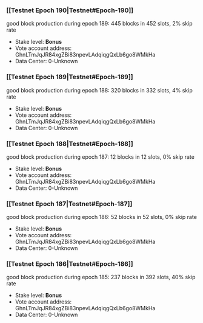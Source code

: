 ### [[Testnet Epoch 190|Testnet#Epoch-190]]
good block production during epoch 189: 445 blocks in 452 slots, 2% skip rate
* Stake level: **Bonus** 
* Vote account address: GhnLTmJqJR84xgZBi83npevLAdqiqgQxLb6go8WMkHa
* Data Center: 0-Unknown
### [[Testnet Epoch 189|Testnet#Epoch-189]]
good block production during epoch 188: 320 blocks in 332 slots, 4% skip rate
* Stake level: **Bonus** 
* Vote account address: GhnLTmJqJR84xgZBi83npevLAdqiqgQxLb6go8WMkHa
* Data Center: 0-Unknown
### [[Testnet Epoch 188|Testnet#Epoch-188]]
good block production during epoch 187: 12 blocks in 12 slots, 0% skip rate
* Stake level: **Bonus** 
* Vote account address: GhnLTmJqJR84xgZBi83npevLAdqiqgQxLb6go8WMkHa
* Data Center: 0-Unknown
### [[Testnet Epoch 187|Testnet#Epoch-187]]
good block production during epoch 186: 52 blocks in 52 slots, 0% skip rate
* Stake level: **Bonus** 
* Vote account address: GhnLTmJqJR84xgZBi83npevLAdqiqgQxLb6go8WMkHa
* Data Center: 0-Unknown
### [[Testnet Epoch 186|Testnet#Epoch-186]]
good block production during epoch 185: 237 blocks in 392 slots, 40% skip rate
* Stake level: **Bonus** 
* Vote account address: GhnLTmJqJR84xgZBi83npevLAdqiqgQxLb6go8WMkHa
* Data Center: 0-Unknown